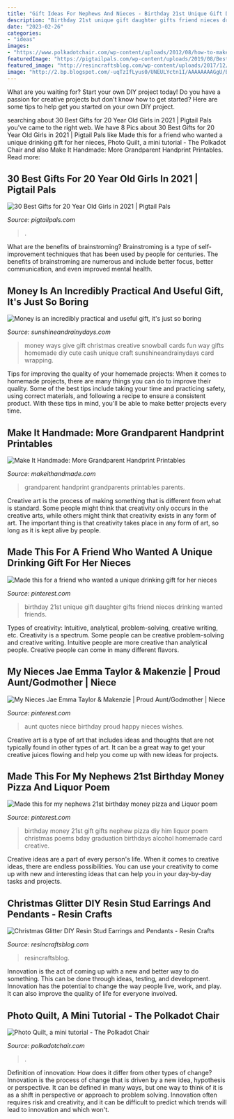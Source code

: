```yaml
---
title: "Gift Ideas For Nephews And Nieces - Birthday 21st Unique Gift Daughter Gifts Friend Nieces Drinking Wanted Friends"
description: "Birthday 21st unique gift daughter gifts friend nieces drinking wanted friends"
date: "2023-02-26"
categories:
- "ideas"
images:
- "https://www.polkadotchair.com/wp-content/uploads/2012/08/how-to-make-a-photo-quilt.jpg"
featuredImage: "https://pigtailpals.com/wp-content/uploads/2019/08/Best-Gifts-for-20-Year-Old-Girls.jpg"
featured_image: "http://resincraftsblog.com/wp-content/uploads/2017/12/Resin-Glitter-Earrings-Christmas-Sustain-My-Craft-Habit-7439.jpg"
image: "http://2.bp.blogspot.com/-uqTzIfLyus0/UNEULYctn1I/AAAAAAAAGgU/BHHbwwGC4eU/s640/lets+go+fly+a+kite+grandparents+day.jpg"
---
```



What are you waiting for? Start your own DIY project today!
Do you have a passion for creative projects but don't know how to get started? Here are some tips to help get you started on your own DIY project.

	

		
searching about 30 Best Gifts for 20 Year Old Girls in 2021 | Pigtail Pals you've came to the right web. We have 8 Pics about 30 Best Gifts for 20 Year Old Girls in 2021 | Pigtail Pals like Made this for a friend who wanted a unique drinking gift for her nieces, Photo Quilt, a mini tutorial - The Polkadot Chair and also Make It Handmade: More Grandparent Handprint Printables. Read more:
		
    
## 30 Best Gifts For 20 Year Old Girls In 2021 | Pigtail Pals

<img loading=lazy src="https://pigtailpals.com/wp-content/uploads/2019/08/Best-Gifts-for-20-Year-Old-Girls.jpg" onerror="this.onerror=null;this.src='https://tse3.mm.bing.net/th?id=OIP.EBKBNXjNdeJdXftTVl7HQQHaMW&amp;pid=15.1';" alt="30 Best Gifts for 20 Year Old Girls in 2021 | Pigtail Pals">

_Source: pigtailpals.com_

>. 

	

What are the benefits of brainstroming?
Brainstroming is a type of self-improvement techniques that has been used by people for centuries. The benefits of brainstroming are numerous and include better focus, better communication, and even improved mental health.

    
## Money Is An Incredibly Practical And Useful Gift, It&#039;s Just So Boring

<img loading=lazy src="https://sunshineandrainydays.com/wp-content/uploads/2016/12/Christmas-Snowball-P.jpg" onerror="this.onerror=null;this.src='https://tse3.mm.bing.net/th?id=OIP.Vreu1vqvtI-WqkmdXBrndwHaLH&amp;pid=15.1';" alt="Money is an incredibly practical and useful gift, it&#039;s just so boring">

_Source: sunshineandrainydays.com_

>money ways give gift christmas creative snowball cards fun way gifts homemade diy cute cash unique craft sunshineandrainydays card wrapping. 

	

Tips for improving the quality of your homemade projects:
When it comes to homemade projects, there are many things you can do to improve their quality. Some of the best tips include taking your time and practicing safety, using correct materials, and following a recipe to ensure a consistent product. With these tips in mind, you'll be able to make better projects every time.

    
## Make It Handmade: More Grandparent Handprint Printables

<img loading=lazy src="http://2.bp.blogspot.com/-uqTzIfLyus0/UNEULYctn1I/AAAAAAAAGgU/BHHbwwGC4eU/s640/lets+go+fly+a+kite+grandparents+day.jpg" onerror="this.onerror=null;this.src='https://tse2.mm.bing.net/th?id=OIP.XMskozXRLj6qxgAfJpdv9gAAAA&amp;pid=15.1';" alt="Make It Handmade: More Grandparent Handprint Printables">

_Source: makeithandmade.com_

>grandparent handprint grandparents printables parents. 

	

Creative art is the process of making something that is different from what is standard. Some people might think that creativity only occurs in the creative arts, while others might think that creativity exists in any form of art. The important thing is that creativity takes place in any form of art, so long as it is kept alive by people.

    
## Made This For A Friend Who Wanted A Unique Drinking Gift For Her Nieces

<img loading=lazy src="https://i.pinimg.com/originals/90/e9/84/90e984930ac492618ac167dc8213a5e2.jpg" onerror="this.onerror=null;this.src='https://tse2.mm.bing.net/th?id=OIP.z5uSFhBnjNOBBew4Io9VywHaJ4&amp;pid=15.1';" alt="Made this for a friend who wanted a unique drinking gift for her nieces">

_Source: pinterest.com_

>birthday 21st unique gift daughter gifts friend nieces drinking wanted friends. 

	

Types of creativity: Intuitive, analytical, problem-solving, creative writing, etc.
Creativity is a spectrum. Some people can be creative problem-solving and creative writing. Intuitive people are more creative than analytical people. Creative people can come in many different flavors.

    
## My Nieces Jae Emma Taylor &amp; Makenzie | Proud Aunt/Godmother | Niece

<img loading=lazy src="https://i.pinimg.com/736x/ff/3a/7e/ff3a7e43d6eb633cfbc99a89baf74bea--aunt-quotes-quotes-quotes.jpg?b=t" onerror="this.onerror=null;this.src='https://tse3.mm.bing.net/th?id=OIP.Sz_FKwbKRPOIAuVkoK81QQHaMI&amp;pid=15.1';" alt="My Nieces Jae Emma Taylor &amp; Makenzie | Proud Aunt/Godmother | Niece">

_Source: pinterest.com_

>aunt quotes niece birthday proud happy nieces wishes. 

	

Creative art is a type of art that includes ideas and thoughts that are not typically found in other types of art. It can be a great way to get your creative juices flowing and help you come up with new ideas for projects.

    
## Made This For My Nephews 21st Birthday Money Pizza And Liquor Poem

<img loading=lazy src="https://i.pinimg.com/originals/08/15/0c/08150cc6aead5359f26a7d3867f40102.jpg" onerror="this.onerror=null;this.src='https://tse2.mm.bing.net/th?id=OIP.rmlmeseXEy4IvYgfVy70ywHaJ4&amp;pid=15.1';" alt="Made this for my nephews 21st birthday money pizza and Liquor poem">

_Source: pinterest.com_

>birthday money 21st gift gifts nephew pizza diy him liquor poem christmas poems bday graduation birthdays alcohol homemade card creative. 

	

Creative ideas are a part of every person's life. When it comes to creative ideas, there are endless possibilities. You can use your creativity to come up with new and interesting ideas that can help you in your day-by-day tasks and projects. 

    
## Christmas Glitter DIY Resin Stud Earrings And Pendants - Resin Crafts

<img loading=lazy src="http://resincraftsblog.com/wp-content/uploads/2017/12/Resin-Glitter-Earrings-Christmas-Sustain-My-Craft-Habit-7439.jpg" onerror="this.onerror=null;this.src='https://tse2.mm.bing.net/th?id=OIP.7N_VHPwin8tHHTic-yDPTQHaHa&amp;pid=15.1';" alt="Christmas Glitter DIY Resin Stud Earrings and Pendants - Resin Crafts">

_Source: resincraftsblog.com_

>resincraftsblog. 

	

Innovation is the act of coming up with a new and better way to do something. This can be done through ideas, testing, and development. Innovation has the potential to change the way people live, work, and play. It can also improve the quality of life for everyone involved.

    
## Photo Quilt, A Mini Tutorial - The Polkadot Chair

<img loading=lazy src="https://www.polkadotchair.com/wp-content/uploads/2012/08/how-to-make-a-photo-quilt.jpg" onerror="this.onerror=null;this.src='https://tse4.mm.bing.net/th?id=OIP.dFwsyB0VOTTgb_tKzkcIkgHaLJ&amp;pid=15.1';" alt="Photo Quilt, a mini tutorial - The Polkadot Chair">

_Source: polkadotchair.com_

>. 

	

Definition of innovation: How does it differ from other types of change?
Innovation is the process of change that is driven by a new idea, hypothesis or perspective. It can be defined in many ways, but one way to think of it is as a shift in perspective or approach to problem solving. Innovation often requires risk and creativity, and it can be difficult to predict which trends will lead to innovation and which won't.

